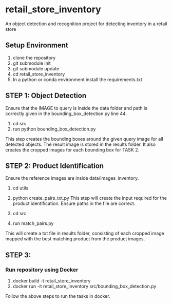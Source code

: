 # retail_store_inventory
An object detection and recognition project for detecting  inventory in a retail store

## Setup Environment
1. clone the repository
2. git submodule init
3. git submodule update
4. cd retail_store_inventory
5. In a python or conda environment install the requirements.txt

## STEP 1: Object Detection

Ensure that the IMAGE to query is inside the data folder and path is correctly given in the bounding_box_detection.py line 44.
1. cd src
2. run python bounding_box_detection.py

This step creates the bounding boxes around the given query image for all detected objects. The result image is stored in the results folder.
It also creates the cropped images for each bounding box for TASK 2.

## STEP 2: Product Identification

Ensure the reference images are inside data/images_inventory.
1. cd utils
2. python create_pairs_txt.py
This step will create the input required for the product identification.
Ensure paths in the file are correct. 

1. cd src 
2. run match_pairs.py

This will create a txt file in results folder, consisting of each cropped image mapped with the best matching product from the product images.

## STEP 3: 
### Run repository using Docker 

1. docker build -t retail_store_inventory
2. docker run -it retail_store_inventory src/bounding_box_detection.py

Follow the above steps to run the tasks in docker.
